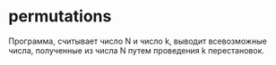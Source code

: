 # permutations
Программа, считывает число N и число k, выводит всевозможные числа, полученные из числа N путем проведения k перестановок. 

